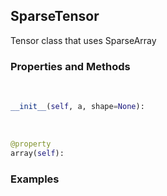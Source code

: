 ## <a id="McUtils.Zachary.LazyTensors.SparseTensor">SparseTensor</a>
Tensor class that uses SparseArray

### Properties and Methods
<a id="McUtils.Zachary.LazyTensors.SparseTensor.__init__" class="docs-object-method">&nbsp;</a>
```python
__init__(self, a, shape=None): 
```

<a id="McUtils.Zachary.LazyTensors.SparseTensor.array" class="docs-object-method">&nbsp;</a>
```python
@property
array(self): 
```

### Examples


